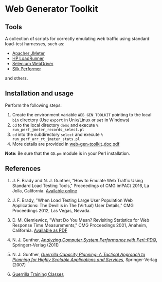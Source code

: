 # Web Generator Toolkit

## Tools
A collection of scripts for correctly emulating web traffic using standard load-test harnesses, 
such as:
   
* [Apacher JMeter](http://jmeter.apache.org)
* [HP LoadRunner](http://www8.hp.com/us/en/software-solutions/loadrunner-load-testing/)
* [Selenium WebDriver](http://www.seleniumhq.org/projects/webdriver/)
* [Silk Performer](http://www.borland.com/en-GB/Products/Software-Testing/Performance-Testing/Silk-Performer)

and others.

## Installation and usage

Perform the following steps:

1. Create the environment variable `WEB_GEN_TOOLKIT` pointing to the local `bin` directory (Use `export` in Unix/Linux or `set` in Windows)
1. `cd` to the local directory `demo`  and execute `% run_perf_jmeter_records_select.pl`
1. `cd` into the subdirectory `select` and execute `% run_perf_arr_rt_jmeter_stats.pl`
1. More details are provided in [web-gen-toolkit_doc.pdf](https://github.com/DrQz/web-generator-toolkit/blob/master/web-gen-toolkit_doc.pdf)

<b>Note:</b> Be sure that the `GD.pm` module is in your Perl installation.


## References

1. J. F. Brady and N. J. Gunther, "How to Emulate Web Traffic Using Standard Load Testing Tools," 
Proceedings of CMG imPACt 2016, La Jolla, California. [Available online](http://arxiv.org/abs/1607.05356)

1. J. F. Brady,  "When Load Testing Large User Population Web Applications: The Devil is in The (Virtual) User Details," 
CMG Proceedings 2012, Las Vegas, Nevada.

1. D. M. Ciemiewicz, "What Do You Mean? Revisiting Statistics for Web Response Time Measurements,"
CMG Proceedings 2001, Anaheim, California.  [Available as PDF](http://www.perfdynamics.com/Classes/Materials/Ciemo-CMG2001.pdf) 

1. N. J. Gunther, [*Analyzing Computer System Performance with Perl::PDQ*](http://www.perfdynamics.com/iBook/ppa_new.html), Springerr-Verlag (2011)

1. N. J. Gunther, [*Guerrilla Capacity Planning: A Tactical Approach to Planning for Highly Scalable Applications and Services*](http://www.perfdynamics.com/iBook/gcap.html), 
Springer-Verlag (2007)

1. [Guerrilla Training Classes](http://www.perfdynamics.com/Classes/schedule.html)
